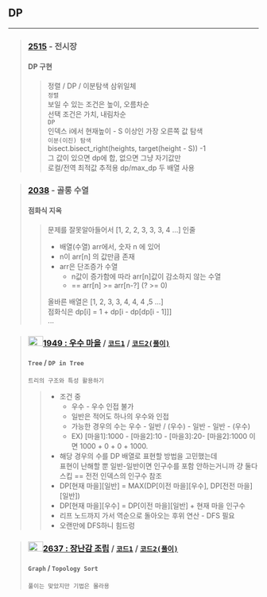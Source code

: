 ## DP

* * *

> ### [2515](https://www.acmicpc.net/problem/2515) - 전시장
>#### DP 구현
>> 정렬 / DP / 이분탐색 삼위일체<br /><bcr />
> `정렬`<br />
> 보일 수 있는 조건은 높이, 오름차순<br />
> 선택 조건은 가치, 내림차순<br />
> `DP`<br />
> 인덱스 i에서 현재높이 - S 이상인 가장 오른쪽 값 탐색<br />
> `이분(이진) 탐색`<br />
> bisect.bisect_right(heights, target(height - S)) -1<br />
> 그 값이 있으면 dp에 합, 없으면 그냥 자기값만<br />
> 로컬/전역 최적값 추적용 dp/max_dp 두 배열 사용

> ### [2038](https://www.acmicpc.net/problem/2038) - 골롱 수열
>#### 점화식 지옥
>> 문제를 잘못알아들어서 [1, 2, 2, 3, 3, 3, 4 ...] 인줄<br />
>> - 배열(수열) arr에서, 숫자 n 에 있어<br />
>> - n이 arr[n] 의 값만큼 존재<br />
>> - arr은 단조증가 수열
>>   - n값이 증가함에 따라 arr[n]값이 감소하지 않는 수열
>>   - == arr[n] >= arr[n-?] (? >= 0)<br />
>> 
>> 올바른 배열은 [1, 2, 3, 3, 4, 4, 4 ,5 ...]<br />
> 점화식은 dp[i] = 1 + dp[i - dp[dp[i - 1]]]<br />
> ...

> ### <a href = "https://www.acmicpc.net/problem/1949"> <img src="https://static.solved.ac/tier_small/14.svg" width="30" height="20">1949 : 우수 마을</a> / [`코드1`](https://github.com/nn98/Algorithm/blob/main/src/BaekJoon/DP/P1949.py) / [`코드2(풀이)`](https://github.com/nn98/Algorithm/blob/main/src/BaekJoon/DP/P1949_2.py)
> #### `Tree` / `DP in Tree`
> `트리의 구조와 특성 활용하기`
>> - 조건 중 
>>   - 우수 - 우수 인접 불가
>>   - 일반은 적어도 하나의 우수와 인접
>>   - 가능한 경우의 수는 우수 - 일반 / (우수) - 일반 - 일반 - (우수)
>>   - EX) [마을1]:1000 - [마을2]:10 - [마을3]:20- [마을2]:1000 이면 1000 + 0 + 0 + 1000.
>> - 해당 경우의 수를 DP 배열로 표현할 방법을 고민했는데 <br>표현이 난해할 뿐 일반-일반이면 인구수를 포함 안하는거니까 걍 둘다 스킵 == 전전 인덱스의 인구수 참조
>> - DP[현재 마을][일반] = MAX(DP[이전 마을][우수], DP[전전 마을][일반])
>> - DP[현재 마을][우수] = DP[이전 마을][일반] + 현재 마을 인구수
>> - 리프 노드까지 가서 역순으로 돌아오는 후위 연산 - DFS 필요
>> - 오랜만에 DFS하니 힘드렁
 
> ### <a href = "https://www.acmicpc.net/problem/2637"> <img src="https://static.solved.ac/tier_small/14.svg" width="30" height="20">2637 : 장난감 조립</a> / [`코드1`](https://github.com/nn98/Algorithm/blob/main/src/BaekJoon/DP/2637.py) / [`코드2(풀이)`](https://github.com/nn98/Algorithm/blob/main/src/BaekJoon/DP/2637_S.py)
> #### `Graph` / `Topology Sort`
> `풀이는 맞았지만 기법은 몰라용`
